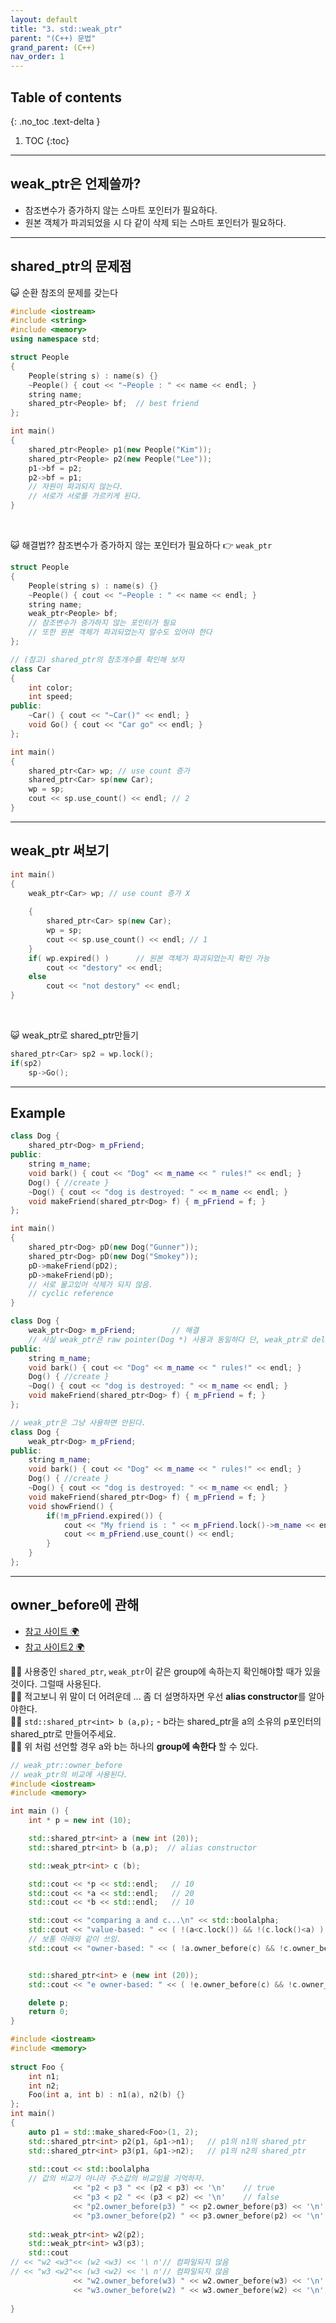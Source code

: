 ```yaml
---
layout: default
title: "3. std::weak_ptr"
parent: "(C++) 문법"
grand_parent: (C++)
nav_order: 1
---
```


## Table of contents
{: .no_toc .text-delta }

1. TOC
{:toc}

---

## weak_ptr은 언제쓸까?

* 참조변수가 증가하지 않는 스마트 포인터가 필요하다.
* 원본 객체가 파괴되었을 시 다 같이 삭제 되는 스마트 포인터가 필요하다.

---

## shared_ptr의 문제점

😺 순환 참조의 문제를 갖는다

```cpp
#include <iostream>
#include <string>
#include <memory>
using namespace std;

struct People
{
    People(string s) : name(s) {}
    ~People() { cout << "~People : " << name << endl; }
    string name;
    shared_ptr<People> bf;  // best friend
};

int main()
{
    shared_ptr<People> p1(new People("Kim"));
    shared_ptr<People> p2(new People("Lee"));
    p1->bf = p2;
    p2->bf = p1;
    // 자원이 파괴되지 않는다.
    // 서로가 서로를 가르키게 된다.
}
```

<br>

😺 해결법?? 참조변수가 증가하지 않는 포인터가 필요하다 👉 `weak_ptr`

```cpp
struct People
{
    People(string s) : name(s) {}
    ~People() { cout << "~People : " << name << endl; }
    string name;
    weak_ptr<People> bf;  
    // 참조변수가 증가하지 않는 포인터가 필요
    // 또한 원본 객체가 파괴되었는지 알수도 있어야 한다
};
```

```cpp
// (참고) shared_ptr의 참조개수를 확인해 보자
class Car
{
    int color;
    int speed;
public:
    ~Car() { cout << "~Car()" << endl; }
    void Go() { cout << "Car go" << endl; }
};

int main()
{
    shared_ptr<Car> wp; // use count 증가
    shared_ptr<Car> sp(new Car);
    wp = sp;
    cout << sp.use_count() << endl; // 2
}
```

---

## weak_ptr 써보기

```cpp
int main()
{
    weak_ptr<Car> wp; // use count 증가 X
    
    {
        shared_ptr<Car> sp(new Car);
        wp = sp;
        cout << sp.use_count() << endl; // 1
    }
    if( wp.expired() )      // 원본 객체가 파괴되었는지 확인 가능
        cout << "destory" << endl;
    else
        cout << "not destory" << endl;
}
```

<br>

😺 weak_ptr로 shared_ptr만들기

```cpp
shared_ptr<Car> sp2 = wp.lock();
if(sp2)
    sp->Go();
```

---

## Example

```cpp
class Dog {
    shared_ptr<Dog> m_pFriend;
public:
    string m_name;
    void bark() { cout << "Dog" << m_name << " rules!" << endl; }
    Dog() { //create }
    ~Dog() { cout << "dog is destroyed: " << m_name << endl; }
    void makeFriend(shared_ptr<Dog> f) { m_pFriend = f; }
};

int main()
{
    shared_ptr<Dog> pD(new Dog("Gunner"));
    shared_ptr<Dog> pD(new Dog("Smokey"));
    pD->makeFriend(pD2);
    pD->makeFriend(pD);
    // 서로 물고있어 삭제가 되지 않음.
    // cyclic reference
}
```

```cpp
class Dog {
    weak_ptr<Dog> m_pFriend;        // 해결
    // 사실 weak_ptr은 raw pointer(Dog *) 사용과 동일하다 단, weak_ptr로 delete를 할 수 없다는 점만 다르다
public:
    string m_name;
    void bark() { cout << "Dog" << m_name << " rules!" << endl; }
    Dog() { //create }
    ~Dog() { cout << "dog is destroyed: " << m_name << endl; }
    void makeFriend(shared_ptr<Dog> f) { m_pFriend = f; }
};
```

```cpp
// weak_ptr은 그냥 사용하면 안된다.
class Dog {
    weak_ptr<Dog> m_pFriend;
public:
    string m_name;
    void bark() { cout << "Dog" << m_name << " rules!" << endl; }
    Dog() { //create }
    ~Dog() { cout << "dog is destroyed: " << m_name << endl; }
    void makeFriend(shared_ptr<Dog> f) { m_pFriend = f; }
    void showFriend() {
        if(!m_pFriend.expired()) {
            cout << "My friend is : " << m_pFriend.lock()->m_name << endl;
            cout << m_pFriend.use_count() << endl;
        }
    }
};
```

---

## owner_before에 관해

* [참고 사이트 🌍](https://cplusplus.com/reference/memory/weak_ptr/owner_before/)
* [참고 사이트2 🌍](https://runebook.dev/ko/docs/cpp/memory/shared_ptr/owner_before)

🤷‍♂️ 사용중인 `shared_ptr`, `weak_ptr`이 같은 group에 속하는지 확인해야할 때가 있을것이다. 그럴때 사용된다.<br>
🤷‍♂️ 적고보니 위 말이 더 어려운데 ... 좀 더 설명하자면 우선 **alias constructor**를 알아야한다.<br>
🤷‍♂️ `std::shared_ptr<int> b (a,p);` - b라는 shared_ptr을 a의 소유의 p포인터의 shared_ptr로 만들어주세요.<br>
🤷‍♂️ 위 처럼 선언할 경우 a와 b는 하나의 **group에 속한다** 할 수 있다.

```cpp
// weak_ptr::owner_before
// weak_ptr의 비교에 사용된다.
#include <iostream>
#include <memory>

int main () {
    int * p = new int (10);

    std::shared_ptr<int> a (new int (20));
    std::shared_ptr<int> b (a,p);  // alias constructor

    std::weak_ptr<int> c (b);

    std::cout << *p << std::endl;   // 10
    std::cout << *a << std::endl;   // 20
    std::cout << *b << std::endl;   // 10

    std::cout << "comparing a and c...\n" << std::boolalpha;
    std::cout << "value-based: " << ( !(a<c.lock()) && !(c.lock()<a) ) << '\n';             // false
    // 보통 아래와 같이 쓰임.
    std::cout << "owner-based: " << ( !a.owner_before(c) && !c.owner_before(a) ) << '\n';   // true


    std::shared_ptr<int> e (new int (20));
    std::cout << "e owner-based: " << ( !e.owner_before(c) && !c.owner_before(e) ) << '\n'; // false

    delete p;
    return 0;
}
```

```cpp
#include <iostream>
#include <memory>
 
struct Foo {
    int n1;
    int n2; 
    Foo(int a, int b) : n1(a), n2(b) {}
};
int main()
{   
    auto p1 = std::make_shared<Foo>(1, 2);
    std::shared_ptr<int> p2(p1, &p1->n1);   // p1의 n1의 shared_ptr
    std::shared_ptr<int> p3(p1, &p1->n2);   // p1의 n2의 shared_ptr
 
    std::cout << std::boolalpha
    // 값의 비교가 아니라 주소값의 비교임을 기억하자.
              << "p2 < p3 " << (p2 < p3) << '\n'    // true
              << "p3 < p2 " << (p3 < p2) << '\n'    // false
              << "p2.owner_before(p3) " << p2.owner_before(p3) << '\n'  // false
              << "p3.owner_before(p2) " << p3.owner_before(p2) << '\n'; // false
 
    std::weak_ptr<int> w2(p2);
    std::weak_ptr<int> w3(p3);
    std::cout 
// << "w2 <w3"<< (w2 <w3) << '\ n'// 컴파일되지 않음
// << "w3 <w2"<< (w3 <w2) << '\ n'// 컴파일되지 않음
              << "w2.owner_before(w3) " << w2.owner_before(w3) << '\n'  // false
              << "w3.owner_before(w2) " << w3.owner_before(w2) << '\n'; // false
 
}
```